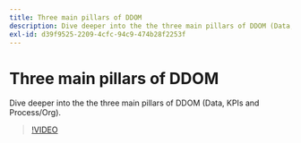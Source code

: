 ```yaml
---
title: Three main pillars of DDOM
description: Dive deeper into the the three main pillars of DDOM (Data, KPIs and Process/Org).
exl-id: d39f9525-2209-4cfc-94c9-474b28f2253f
---
```

# Three main pillars of DDOM
 
Dive deeper into the the three main pillars of DDOM (Data, KPIs and Process/Org).  

>[!VIDEO](https://video.tv.adobe.com/v/41692)
